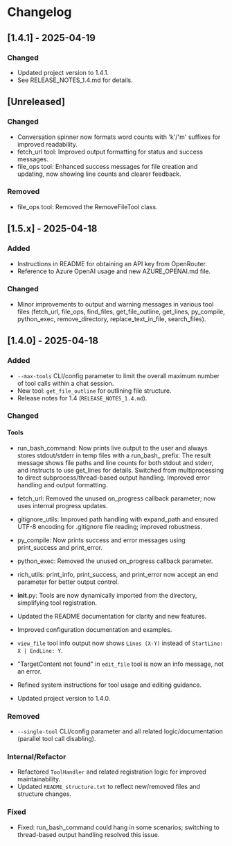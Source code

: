 # Changelog

## [1.4.1] - 2025-04-19
### Changed
- Updated project version to 1.4.1.
- See RELEASE_NOTES_1.4.md for details.

## [Unreleased]

### Changed
- Conversation spinner now formats word counts with 'k'/'m' suffixes for improved readability.
- fetch_url tool: Improved output formatting for status and success messages.
- file_ops tool: Enhanced success messages for file creation and updating, now showing line counts and clearer feedback.

### Removed
- file_ops tool: Removed the RemoveFileTool class.


## [1.5.x] - 2025-04-18

### Added
- Instructions in README for obtaining an API key from OpenRouter.
- Reference to Azure OpenAI usage and new AZURE_OPENAI.md file.

### Changed
- Minor improvements to output and warning messages in various tool files (fetch_url, file_ops, find_files, get_file_outline, get_lines, py_compile, python_exec, remove_directory, replace_text_in_file, search_files).

## [1.4.0] - 2025-04-18

### Added
- `--max-tools` CLI/config parameter to limit the overall maximum number of tool calls within a chat session.
- New tool: `get_file_outline` for outlining file structure.
- Release notes for 1.4 (`RELEASE_NOTES_1.4.md`).

### Changed

#### Tools
- run_bash_command: Now prints live output to the user and always stores stdout/stderr in temp files with a run_bash_ prefix. The result message shows file paths and line counts for both stdout and stderr, and instructs to use get_lines for details. Switched from multiprocessing to direct subprocess/thread-based output handling. Improved error handling and output formatting.
- fetch_url: Removed the unused on_progress callback parameter; now uses internal progress updates.
- gitignore_utils: Improved path handling with expand_path and ensured UTF-8 encoding for .gitignore file reading; improved robustness.
- py_compile: Now prints success and error messages using print_success and print_error.
- python_exec: Removed the unused on_progress callback parameter.
- rich_utils: print_info, print_success, and print_error now accept an end parameter for better output control.
- __init__.py: Tools are now dynamically imported from the directory, simplifying tool registration.

- Updated the README documentation for clarity and new features.
- Improved configuration documentation and examples.
- `view_file` tool info output now shows `Lines (X-Y)` instead of `StartLine: X | EndLine: Y`.
- "TargetContent not found" in `edit_file` tool is now an info message, not an error.
- Refined system instructions for tool usage and editing guidance.
- Updated project version to 1.4.0.

### Removed
- `--single-tool` CLI/config parameter and all related logic/documentation (parallel tool call disabling).

### Internal/Refactor
- Refactored `ToolHandler` and related registration logic for improved maintainability.
- Updated `README_structure.txt` to reflect new/removed files and structure changes.

### Fixed
- Fixed: run_bash_command could hang in some scenarios; switching to thread-based output handling resolved this issue.


